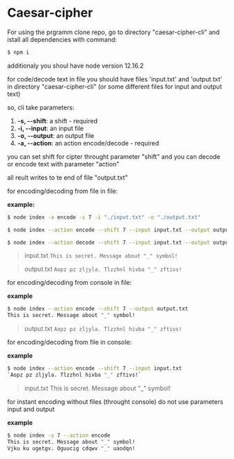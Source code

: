 # Caesar-cipher

For using the prgramm clone repo, go to directory "caesar-cipher-cli" and istall all dependencies with command:

```bash
$ npm i
```
additionaly you shoul have node version 12.16.2

for code/decode text in file you should have files 'input.txt' and 'output.txt' in directory "caesar-cipher-cli" (or some different files for input and output text)

so, cli take parameters:

1.  **-s, --shift**: a shift - required
2.  **-i, --input**: an input file
3.  **-o, --output**: an output file
4.  **-a, --action**: an action encode/decode - required

you can set shift for cipter throught parameter "shift"
and you can decode or encode text with parameter "action"

all reult writes to te end of file "output.txt"

for encoding/decoding from file in file:

**example:**

```bash
$ node index -a encode -s 7 -i "./input.txt" -o "./output.txt"
```

```bash
$ node index --action encode --shift 7 --input input.txt --output output.txt
```

```bash
$ node index --action decode --shift 7 --input input.txt --output output.txt
```

> input.txt
> `This is secret. Message about "_" symbol!`

> output.txt
> `Aopz pz zljyla. Tlzzhnl hivba "_" zftivs!`


for encoding/decoding from console in file:

**example**

```bash
$ node index --action encode --shift 7 --output output.txt
This is secret. Message about "_" symbol!
```

> output.txt
> `Aopz pz zljyla. Tlzzhnl hivba "_" zftivs!`


for encoding/decoding from file in console:

**example**

```bash
$ node index --action encode --shift 7 --input input.txt
`Aopz pz zljyla. Tlzzhnl hivba "_" zftivs!`
```

> input.txt
> This is secret. Message about "_" symbol!


for instant encoding without files (throught console) do not use parameters input and output

**example**

```bash
$ node index -s 7 --action encode
This is secret. Message about "_" symbol!
Vjku ku ugetgv. Oguucig cdqwv "_" uaodqn!
```
